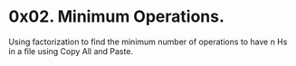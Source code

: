 # 0x02. Minimum Operations.
Using factorization to find the minimum number of operations to have n Hs in a file using Copy All and Paste.